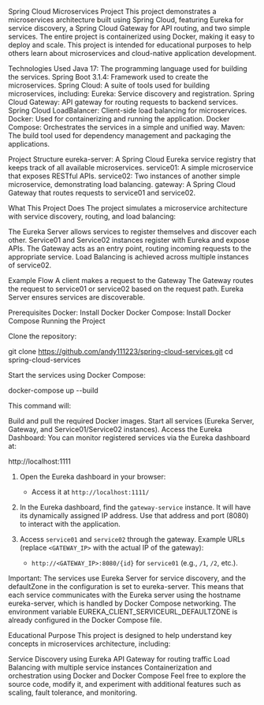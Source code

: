 Spring Cloud Microservices Project
This project demonstrates a microservices architecture built using Spring Cloud, featuring Eureka for service discovery, a Spring Cloud Gateway for API routing, and two simple services. The entire project is containerized using Docker, making it easy to deploy and scale. This project is intended for educational purposes to help others learn about microservices and cloud-native application development.

Technologies Used
Java 17: The programming language used for building the services.
Spring Boot 3.1.4: Framework used to create the microservices.
Spring Cloud: A suite of tools used for building microservices, including:
Eureka: Service discovery and registration.
Spring Cloud Gateway: API gateway for routing requests to backend services.
Spring Cloud LoadBalancer: Client-side load balancing for microservices.
Docker: Used for containerizing and running the application.
Docker Compose: Orchestrates the services in a simple and unified way.
Maven: The build tool used for dependency management and packaging the applications.

Project Structure
eureka-server: A Spring Cloud Eureka service registry that keeps track of all available microservices.
service01: A simple microservice that exposes RESTful APIs.
service02: Two instances of another simple microservice, demonstrating load balancing.
gateway: A Spring Cloud Gateway that routes requests to service01 and service02.

What This Project Does
The project simulates a microservice architecture with service discovery, routing, and load balancing:

The Eureka Server allows services to register themselves and discover each other.
Service01 and Service02 instances register with Eureka and expose APIs.
The Gateway acts as an entry point, routing incoming requests to the appropriate service.
Load Balancing is achieved across multiple instances of service02.

Example Flow
A client makes a request to the Gateway
The Gateway routes the request to service01 or service02 based on the request path.
Eureka Server ensures services are discoverable.

Prerequisites
Docker: Install Docker
Docker Compose: Install Docker Compose
Running the Project

Clone the repository:

git clone https://github.com/andy111223/spring-cloud-services.git
cd spring-cloud-services

Start the services using Docker Compose:

docker-compose up --build

This command will:

Build and pull the required Docker images.
Start all services (Eureka Server, Gateway, and Service01/Service02 instances).
Access the Eureka Dashboard: You can monitor registered services via the Eureka dashboard at:

http://localhost:1111

1. Open the Eureka dashboard in your browser: 
   - Access it at `http://localhost:1111/`

2. In the Eureka dashboard, find the `gateway-service` instance. It will have its dynamically assigned IP address. Use that address and port (8080) to interact with the application.

3. Access `service01` and `service02` through the gateway. Example URLs (replace `<GATEWAY_IP>` with the actual IP of the gateway):
   - `http://<GATEWAY_IP>:8080/{id}` for `service01` (e.g., `/1`, `/2`, etc.).

Important: The services use Eureka Server for service discovery, and the defaultZone in the configuration is set to eureka-server. This means that each service communicates with the Eureka server using the hostname eureka-server, which is handled by Docker Compose networking. The environment variable EUREKA_CLIENT_SERVICEURL_DEFAULTZONE is already configured in the Docker Compose file.


Educational Purpose
This project is designed to help understand key concepts in microservices architecture, including:

Service Discovery using Eureka
API Gateway for routing traffic
Load Balancing with multiple service instances
Containerization and orchestration using Docker and Docker Compose
Feel free to explore the source code, modify it, and experiment with additional features such as scaling, fault tolerance, and monitoring.
